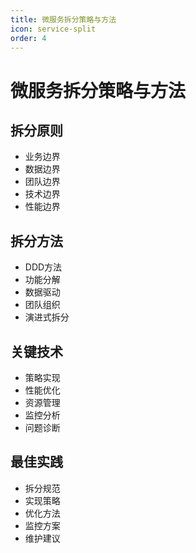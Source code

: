 ```yaml
---
title: 微服务拆分策略与方法
icon: service-split
order: 4
---
```


# 微服务拆分策略与方法

## 拆分原则
- 业务边界
- 数据边界
- 团队边界
- 技术边界
- 性能边界

## 拆分方法
- DDD方法
- 功能分解
- 数据驱动
- 团队组织
- 演进式拆分

## 关键技术
- 策略实现
- 性能优化
- 资源管理
- 监控分析
- 问题诊断

## 最佳实践
- 拆分规范
- 实现策略
- 优化方法
- 监控方案
- 维护建议
